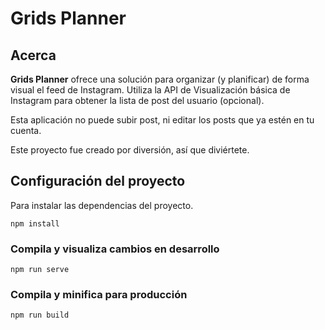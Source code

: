 # Grids Planner

## Acerca
**Grids Planner** ofrece una solución para organizar (y planificar) de forma visual el feed de Instagram.
Utiliza la API de Visualización básica de Instagram para obtener la lista de post del usuario (opcional).

Esta aplicación no puede subir post, ni editar los posts que ya estén en tu cuenta.

Este proyecto fue creado por diversión, así que diviértete.

## Configuración del proyecto
Para instalar las dependencias del proyecto.
```
npm install
```

### Compila y visualiza cambios en desarrollo
```
npm run serve
```

### Compila y minifica para producción
```
npm run build
```
